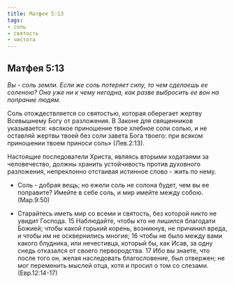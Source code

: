 ```yaml
---
title: Матфея 5:13 
tags: 
- соль
- святость
- чистота
---
```


## Матфея 5:13

*Вы - соль земли. Если же соль потеряет силу, то чем сделаешь ее соленою? Она уже ни к чему негодна, как разве выбросить ее вон на попрание людям.*

Соль отождествляется со святостью, которая оберегает жертву Всевышнему Богу  от разложения. В Законе для священников указывается: «всякое приношение твое хлебное соли солью, и не оставляй жертвы твоей без соли завета Бога твоего: при всяком приношении твоем приноси соль» (Лев.2:13). 

Настоящие последователи Христа, являясь вторыми ходатаями за человечество, должны хранить устойчивость против духовного разложения, непреклонно отстаивая истинное слово - жить по нему.

- Соль - добрая вещь; но ежели соль не солона будет, чем вы ее поправите? Имейте в себе соль, и мир имейте между собою. (Мар.9:50)

- Старайтесь иметь мир со всеми и святость, без которой никто не увидит Господа. 15 Наблюдайте, чтобы кто не лишился благодати Божией; чтобы какой горький корень, возникнув, не причинил вреда, и чтобы им не осквернились многие; 16 чтобы не было между вами какого блудника, или нечестивца, который бы, как Исав, за одну снедь отказался от своего первородства. 17 Ибо вы знаете, что после того он, желая наследовать благословение, был отвержен; не мог переменить мыслей отца, хотя и просил о том со слезами. (Евр.12:14-17)